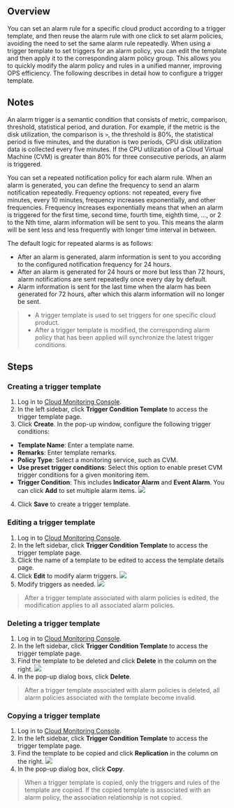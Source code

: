 ## Overview

You can set an alarm rule for a specific cloud product according to a trigger template, and then reuse the alarm rule with one click to set alarm policies, avoiding the need to set the same alarm rule repeatedly. When using a trigger template to set triggers for an alarm policy, you can edit the template and then apply it to the corresponding alarm policy group. This allows you to quickly modify the alarm policy and rules in a unified manner, improving OPS efficiency. The following describes in detail how to configure a trigger template.

## Notes

An alarm trigger is a semantic condition that consists of metric, comparison, threshold, statistical period, and duration. For example, if the metric is the disk utilization, the comparison is `>`, the threshold is 80%, the statistical period is five minutes, and the duration is two periods, CPU disk utilization data is collected every five minutes. If the CPU utilization of a Cloud Virtual Machine (CVM) is greater than 80% for three consecutive periods, an alarm is triggered.

You can set a repeated notification policy for each alarm rule. When an alarm is generated, you can define the frequency to send an alarm notification repeatedly.
Frequency options: not repeated, every five minutes, every 10 minutes, frequency increases exponentially, and other frequencies.
Frequency increases exponentially means that when an alarm is triggered for the first time, second time, fourth time, eighth time, ..., or 2 to the Nth time, alarm information will be sent to you. This means the alarm will be sent less and less frequently with longer time interval in between.

The default logic for repeated alarms is as follows:

- After an alarm is generated, alarm information is sent to you according to the configured notification frequency for 24 hours.
- After an alarm is generated for 24 hours or more but less than 72 hours, alarm notifications are sent repeatedly once every day by default.
- Alarm information is sent for the last time when the alarm has been generated for 72 hours, after which this alarm information will no longer be sent.

> 
> - A trigger template is used to set triggers for one specific cloud product.
> - After a trigger template is modified, the corresponding alarm policy that has been applied will synchronize the latest trigger conditions.

## Steps

### Creating a trigger template

1. Log in to [Cloud Monitoring Console](https://console.cloud.tencent.com/monitor/).
2. In the left sidebar, click **Trigger Condition Template** to access the trigger template page.
3. Click **Create**. In the pop-up window, configure the following trigger conditions:
 - **Template Name**: Enter a template name.
 - **Remarks**: Enter template remarks.
 - **Policy Type**: Select a monitoring service, such as CVM.
 - **Use preset trigger conditions**: Select this option to enable preset CVM trigger conditions for a given monitoring item.
 - **Trigger Condition**: This includes **Indicator Alarm** and **Event Alarm**. You can click **Add** to set multiple alarm items.
![](https://main.qcloudimg.com/raw/dcbe887cb166cdf0747674ca6fd4fd02.png)
4. Click **Save** to create a trigger template.

### Editing a trigger template

1. Log in to [Cloud Monitoring Console](https://console.cloud.tencent.com/monitor/).
2. In the left sidebar, click **Trigger Condition Template** to access the trigger template page.
3. Click the name of a template to be edited to access the template details page.
4. Click **Edit** to modify alarm triggers.
   ![](https://main.qcloudimg.com/raw/00bf46e12a1b3fa366d63a87bcaa5603.png)
5. Modify triggers as needed.
   ![](https://main.qcloudimg.com/raw/f48edbd819eeeb759f539e5be9fef137.png)

> After a trigger template associated with alarm policies is edited, the modification applies to all associated alarm policies.

### Deleting a trigger template

1. Log in to [Cloud Monitoring Console](https://console.cloud.tencent.com/monitor/).
2. In the left sidebar, click **Trigger Condition Template** to access the trigger template page.
3. Find the template to be deleted and click **Delete** in the column on the right.
   ![](https://main.qcloudimg.com/raw/8048c785abefa488c98bf672948fea12.png)
4. In the pop-up dialog boxs, click **Delete**.

> After a trigger template associated with alarm policies is deleted, all alarm policies associated with the template become invalid.

### Copying a trigger template

1. Log in to [Cloud Monitoring Console](https://console.cloud.tencent.com/monitor/).
2. In the left sidebar, click **Trigger Condition Template** to access the trigger template page.
3. Find the template to be copied and click **Replication** in the column on the right.
   ![](https://main.qcloudimg.com/raw/2c2eee29f51f3c91212fa81a6195a552.png)
4. In the pop-up dialog box, click **Copy**.

> When a trigger template is copied, only the triggers and rules of the template are copied. If the copied template is associated with an alarm policy, the association relationship is not copied.



